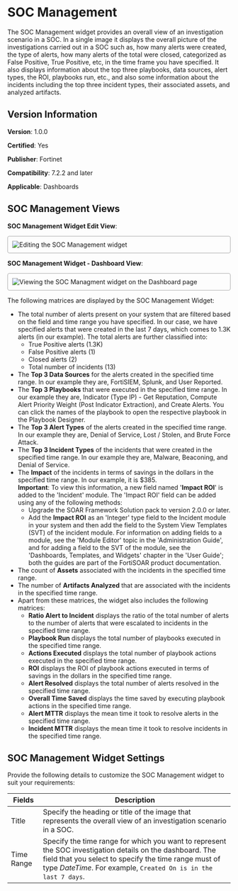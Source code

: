 # SOC Management

The SOC Management widget provides an overall view of an investigation scenario in a SOC. In a single image it displays the overall picture of the investigations carried out in a SOC such as, how many alerts were created, the type of alerts, how many alerts of the total were closed, categorized as False Positive, True Positive, etc, in the time frame you have specified. It also displays information about the top three playbooks, data sources, alert types, the ROI, playbooks run, etc., and also some information about the incidents including the top three incident types, their associated assets, and analyzed artifacts.

## Version Information

**Version**: 1.0.0

**Certified**: Yes

**Publisher**: Fortinet  

**Compatibility**: 7.2.2 and later

**Applicable**: Dashboards

## SOC Management Views

**SOC Management Widget Edit View**:

<img src="https://raw.githubusercontent.com/fortinet-fortisoar/widget-soc-management/release/1.0.0/docs/media/soc_mngt_edit.png" alt="Editing the SOC Management widget" style="border: 1px solid #A9A9A9; border-radius: 4px; padding: 10px; display: block; margin-left: auto; margin-right: auto;">

**SOC Management Widget - Dashboard View**:

<img src="https://raw.githubusercontent.com/fortinet-fortisoar/widget-soc-management/release/1.0.0/docs/media/soc_mngt_dashboard.png" alt="Viewing the SOC Managment widget on the Dashboard page" style="border: 1px solid #A9A9A9; border-radius: 4px; padding: 10px; display: block; margin-left: auto; margin-right: auto;">

The following matrices are displayed by the SOC Management Widget:

- The total number of alerts present on your system that are filtered based on the field and time range you have specified. In our case, we have specified alerts that were created in the last 7 days, which comes to 1.3K alerts (in our example).  The total alerts are further classified into:
  - True Positive alerts (1.3K)
  - False Positive alerts (1)
  - Closed alerts (2)
  - Total number of incidents (13) 
- The **Top 3 Data Sources** for the alerts created in the specified time range. In our example they are, FortiSIEM, Splunk, and User Reported.
- The **Top 3 Playbooks** that were executed in the specified time range. In our example they are, Indicator (Type IP) - Get Reputation, Compute Alert Priority Weight (Post Indicator Extraction), and Create Alerts.
  You can click the names of the playbook to open the respective playbook in the Playbook Designer. 
- The **Top 3 Alert Types** of the alerts created in the specified time range. In our example they are, Denial of Service, Lost / Stolen, and Brute Force Attack.
- The **Top 3 Incident Types** of the incidents that were created in the specified time range. In our example they are, Malware, Beaconing, and Denial of Service.
- The **Impact** of the incidents in terms of savings in the dollars in the specified time range.  In our example, it is $385.   
    **Important**: To view this information, a new field named '**Impact ROI**' is added to the 'Incident' module. The 'Impact ROI' field can be added using any of the following methods:
    - Upgrade the SOAR Framework Solution pack to version 2.0.0 or later.
    - Add the **Impact ROI** as an 'Integer' type field to the Incident module in your system and then add the field to the System View Templates (SVT)  of the incident module. For information on adding fields to a module, see the 'Module Editor' topic in the 'Administration Guide', and for adding a field to the SVT of the module, see the 'Dashboards, Templates, and Widgets' chapter in the 'User Guide'; both the guides are part of the FortiSOAR product documentation.
- The count of **Assets** associated with the incidents in the specified time range. 
- The number of **Artifacts Analyzed** that are associated with the incidents in the specified time range.    
- Apart from these matrices, the widget also includes the following matrices:
  - **Ratio Alert to Incident** displays the ratio of the total number of alerts to the number of alerts that were escalated to incidents in the specified time range.
  - **Playbook Run** displays the total number of playbooks executed in the specified time range.
  - **Actions Executed** displays the total number of playbook actions executed in the specified time range.
  - **ROI** displays the ROI of playbook actions executed in terms of savings in the dollars in the specified time range. 
  - **Alert Resolved** displays the total number of alerts resolved in the specified time range.
  - **Overall Time Saved** displays the time saved by executing playbook actions in the specified time range. 
  - **Alert MTTR** displays the mean time it took to resolve alerts in the specified time range.
  - **Incident MTTR** displays the mean time it took to resolve incidents in the specified time range.

## SOC Management Widget Settings

Provide the following details to customize the SOC Management widget to suit your requirements:

| Fields     | Description                              |
| ---------- | ---------------------------------------- |
| Title      | Specify the heading or title of the image that represents the overall view of an investigation scenario in a SOC. |
| Time Range | Specify the time range for which you want to represent the SOC investigation details on the dashboard. The field that you select to specify the time range must of type *DateTime*. For example, `Created On is in the last 7 days`. |

